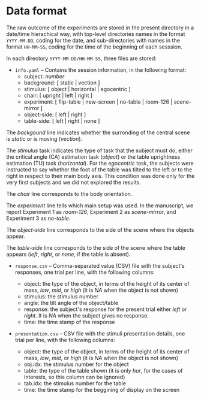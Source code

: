 # Data format

The raw outcome of the experiments are stored in the present directory in a
date/time hierachical way, with top-level directories names in the format
`YYYY-MM-DD`, coding for the date, and sub-directories with names in the
format `HH-MM-SS`, coding for the time of the beginning of each sesssion.

In each directory `YYYY-MM-DD/HH-MM-SS`, three files are stored:

- `info.yaml` – Contains the session information, in the following format:
    * subject: *number*
    * background: [ static | vection ]
    * stimulus: [ object | horizontal | egocentric ]
    * chair: [ upright | left | right ]
    * experiment: [ flip-table | new-screen | no-table | room-126 | scene-mirror ]
    * object-side: [ left | right ]
    * table-side: [ left | right | none ]

The *backgound* line indicates whether the surronding of the central scene
is *static* or is moving (*vection*).

The *stimulus* task indicates the type of task that the subject must do,
either the critical angle (CA) estimation task (*object*) or the table
uprightness estimation (TU) task (*horizontal*).  For the *egocentric*
task, the subjects were instructed to say whether the foot of the table was
tilted to the left or to the right in respect to their main body axis.
This condition was done only for the very first subjects and we did not
explored the results.

The *chair* line corresponds to the body orientation.

The *experiment* line tells which main setup was used.  In the manuscript,
we report Experiment 1 as *room-126*, Experiment 2 as *scene-mirror*, and
Experiment 3 as *no-table*.

The *object-side* line corresponds to the side of the scene where the
objects appear.

The *table-side* line corresponds to the side of the scene where the
table appears (*left*, *right*, or *none*, if the table is absent).

- `response.csv` – Comma-separated value (CSV) file with the subject's
  responses, one trial per line, with the following columns:
    * object: the type of the object, in terms of the height of its center
      of mass, *low*, *mid*, or *high* (it is *NA* when the object is not
      shown)
    * stimulus: the stimulus number
    * angle: the tilt angle of the object/table
    * response: the subject's response for the present trial either *left* or
      *right*.  It is *NA* when the subject gives no response.
    * time: the time stamp of the response

- `presentation.csv` – CSV file with the stimuli presentation details, one
  trial per line, with the following columns:
    * object: the type of the object, in terms of the height of its center
      of mass, *low*, *mid*, or *high* (it is *NA* when the object is not
      shown)
    * obj.idx: the stimulus number for the object
    * table: the type of the table shown (it is only *hor*, for the cases of
      interests, so this column can be ignored)
    * tab.idx: the stimulus number for the table
    * time: the time stamp for the beggining of display on the screen
